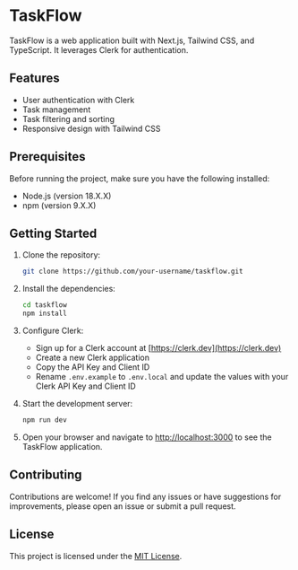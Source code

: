 # TaskFlow

TaskFlow is a web application built with Next.js, Tailwind CSS, and TypeScript. It leverages Clerk for authentication.

## Features

-   User authentication with Clerk
-   Task management
-   Task filtering and sorting
-   Responsive design with Tailwind CSS

## Prerequisites

Before running the project, make sure you have the following installed:

-   Node.js (version 18.X.X)
-   npm (version 9.X.X)

## Getting Started

1. Clone the repository:

    ```bash
    git clone https://github.com/your-username/taskflow.git
    ```

2. Install the dependencies:

    ```bash
    cd taskflow
    npm install
    ```

3. Configure Clerk:

    - Sign up for a Clerk account at [https://clerk.dev](https://clerk.dev)
    - Create a new Clerk application
    - Copy the API Key and Client ID
    - Rename `.env.example` to `.env.local` and update the values with your Clerk API Key and Client ID

4. Start the development server:

    ```bash
    npm run dev
    ```

5. Open your browser and navigate to [http://localhost:3000](http://localhost:3000) to see the TaskFlow application.

## Contributing

Contributions are welcome! If you find any issues or have suggestions for improvements, please open an issue or submit a pull request.

## License

This project is licensed under the [MIT License](LICENSE).
